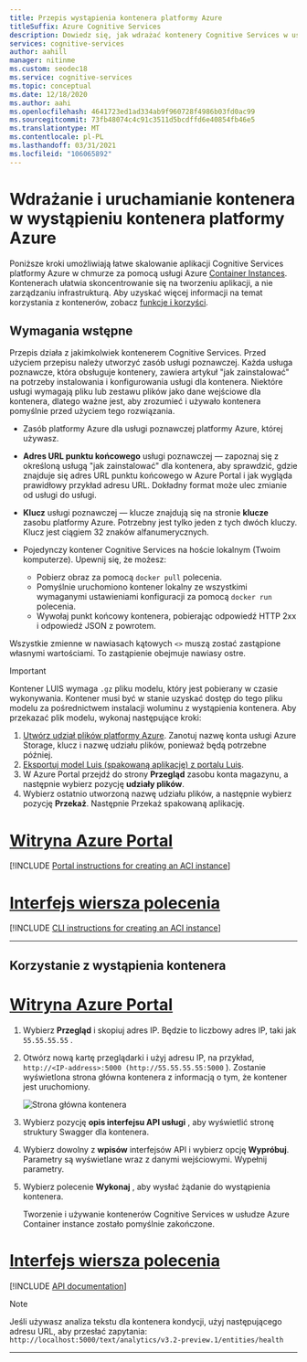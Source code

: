 ```yaml
---
title: Przepis wystąpienia kontenera platformy Azure
titleSuffix: Azure Cognitive Services
description: Dowiedz się, jak wdrażać kontenery Cognitive Services w usłudze Azure Container instance
services: cognitive-services
author: aahill
manager: nitinme
ms.custom: seodec18
ms.service: cognitive-services
ms.topic: conceptual
ms.date: 12/18/2020
ms.author: aahi
ms.openlocfilehash: 4641723ed1ad334ab9f960728f4986b03fd0ac99
ms.sourcegitcommit: 73fb48074c4c91c3511d5bcdffd6e40854fb46e5
ms.translationtype: MT
ms.contentlocale: pl-PL
ms.lasthandoff: 03/31/2021
ms.locfileid: "106065892"
---
```

# <a name="deploy-and-run-container-on-azure-container-instance"></a>Wdrażanie i uruchamianie kontenera w wystąpieniu kontenera platformy Azure

Poniższe kroki umożliwiają łatwe skalowanie aplikacji Cognitive Services platformy Azure w chmurze za pomocą usługi Azure [Container Instances](../../container-instances/index.yml). Kontenerach ułatwia skoncentrowanie się na tworzeniu aplikacji, a nie zarządzaniu infrastrukturą. Aby uzyskać więcej informacji na temat korzystania z kontenerów, zobacz [funkcje i korzyści](../cognitive-services-container-support.md#features-and-benefits).

## <a name="prerequisites"></a>Wymagania wstępne

Przepis działa z jakimkolwiek kontenerem Cognitive Services. Przed użyciem przepisu należy utworzyć zasób usługi poznawczej. Każda usługa poznawcze, która obsługuje kontenery, zawiera artykuł "jak zainstalować" na potrzeby instalowania i konfigurowania usługi dla kontenera. Niektóre usługi wymagają pliku lub zestawu plików jako dane wejściowe dla kontenera, dlatego ważne jest, aby zrozumieć i używało kontenera pomyślnie przed użyciem tego rozwiązania.

* Zasób platformy Azure dla usługi poznawczej platformy Azure, której używasz.
* **Adres URL punktu końcowego** usługi poznawczej — zapoznaj się z określoną usługą "jak zainstalować" dla kontenera, aby sprawdzić, gdzie znajduje się adres URL punktu końcowego w Azure Portal i jak wygląda prawidłowy przykład adresu URL. Dokładny format może ulec zmianie od usługi do usługi.
* **Klucz** usługi poznawczej — klucze znajdują się na stronie **klucze** zasobu platformy Azure. Potrzebny jest tylko jeden z tych dwóch kluczy. Klucz jest ciągiem 32 znaków alfanumerycznych.

* Pojedynczy kontener Cognitive Services na hoście lokalnym (Twoim komputerze). Upewnij się, że możesz:
  * Pobierz obraz za pomocą `docker pull` polecenia.
  * Pomyślnie uruchomiono kontener lokalny ze wszystkimi wymaganymi ustawieniami konfiguracji za pomocą `docker run` polecenia.
  * Wywołaj punkt końcowy kontenera, pobierając odpowiedź HTTP 2xx i odpowiedź JSON z powrotem.

Wszystkie zmienne w nawiasach kątowych `<>` muszą zostać zastąpione własnymi wartościami. To zastąpienie obejmuje nawiasy ostre.

> [!IMPORTANT]
> Kontener LUIS wymaga `.gz` pliku modelu, który jest pobierany w czasie wykonywania. Kontener musi być w stanie uzyskać dostęp do tego pliku modelu za pośrednictwem instalacji woluminu z wystąpienia kontenera. Aby przekazać plik modelu, wykonaj następujące kroki:
> 1. [Utwórz udział plików platformy Azure](../../storage/files/storage-how-to-create-file-share.md). Zanotuj nazwę konta usługi Azure Storage, klucz i nazwę udziału plików, ponieważ będą potrzebne później.
> 2. [Eksportuj model Luis (spakowaną aplikację) z portalu Luis](../LUIS/luis-container-howto.md#export-packaged-app-from-luis). 
> 3. W Azure Portal przejdź do strony **Przegląd** zasobu konta magazynu, a następnie wybierz pozycję **udziały plików**. 
> 4. Wybierz ostatnio utworzoną nazwę udziału plików, a następnie wybierz pozycję **Przekaż**. Następnie Przekaż spakowaną aplikację. 

# <a name="azure-portal"></a>[Witryna Azure Portal](#tab/portal)

[!INCLUDE [Portal instructions for creating an ACI instance](includes/create-container-instances-resource.md)]

# <a name="cli"></a>[Interfejs wiersza polecenia](#tab/cli)

[!INCLUDE [CLI instructions for creating an ACI instance](../containers/includes/create-container-instances-resource-from-azure-cli.md)]

---


## <a name="use-the-container-instance"></a>Korzystanie z wystąpienia kontenera

# <a name="azure-portal"></a>[Witryna Azure Portal](#tab/portal)

1. Wybierz **Przegląd** i skopiuj adres IP. Będzie to liczbowy adres IP, taki jak `55.55.55.55` .
1. Otwórz nową kartę przeglądarki i użyj adresu IP, na przykład, `http://<IP-address>:5000 (http://55.55.55.55:5000` ). Zostanie wyświetlona strona główna kontenera z informacją o tym, że kontener jest uruchomiony.

    ![Strona główna kontenera](../../../includes/media/cognitive-services-containers-api-documentation/container-webpage.png)

1. Wybierz pozycję **opis interfejsu API usługi** , aby wyświetlić stronę struktury Swagger dla kontenera.

1. Wybierz dowolny z **wpisów** interfejsów API i wybierz opcję **Wypróbuj**.  Parametry są wyświetlane wraz z danymi wejściowymi. Wypełnij parametry.

1. Wybierz polecenie **Wykonaj** , aby wysłać żądanie do wystąpienia kontenera.

    Tworzenie i używanie kontenerów Cognitive Services w usłudze Azure Container instance zostało pomyślnie zakończone.

# <a name="cli"></a>[Interfejs wiersza polecenia](#tab/cli)

[!INCLUDE [API documentation](../../../includes/cognitive-services-containers-api-documentation.md)]

> [!NOTE]
> Jeśli używasz analiza tekstu dla kontenera kondycji, użyj następującego adresu URL, aby przesłać zapytania: `http://localhost:5000/text/analytics/v3.2-preview.1/entities/health`

---
